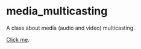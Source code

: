 # media_multicasting
A class about media (audio and video) multicasting.

[Click me](https://cdn.rawgit.com/vicente-gonzalez-ruiz/media_multicasting/master/index.html).
